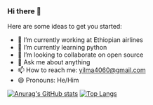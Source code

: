 ### Hi there 👋



Here are some ideas to get you started:

- 🔭 I’m currently working at Ethiopian airlines
- 🌱 I’m currently learning python
- 👯 I’m looking to collaborate on open source
- 💬 Ask me about anything
- 📫 How to reach me: yilma4060@gmail.com
- 😄 Pronouns: He/Him

[![Anurag's GitHub stats](https://github-readme-stats.vercel.app/api?username=agetuni)](https://github.com/agetuni/github-readme-stats)
[![Top Langs](https://github-readme-stats.vercel.app/api/top-langs/?username=agetuni&layout=compact)](https://github.com/agetuni/github-readme-stats)
